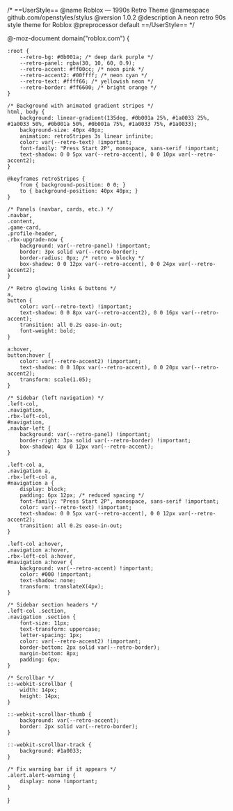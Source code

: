 /* ==UserStyle==
@name        Roblox — 1990s Retro Theme
@namespace   github.com/openstyles/stylus
@version     1.0.2
@description A neon retro 90s style theme for Roblox
@preprocessor default
==/UserStyle== */

@-moz-document domain("roblox.com") {

    :root {
        --retro-bg: #0b001a; /* deep dark purple */
        --retro-panel: rgba(30, 10, 60, 0.9);
        --retro-accent: #ff00cc; /* neon pink */
        --retro-accent2: #00ffff; /* neon cyan */
        --retro-text: #ffff66; /* yellowish neon */
        --retro-border: #ff6600; /* bright orange */
    }

    /* Background with animated gradient stripes */
    html, body {
        background: linear-gradient(135deg, #0b001a 25%, #1a0033 25%, #1a0033 50%, #0b001a 50%, #0b001a 75%, #1a0033 75%, #1a0033);
        background-size: 40px 40px;
        animation: retroStripes 3s linear infinite;
        color: var(--retro-text) !important;
        font-family: "Press Start 2P", monospace, sans-serif !important;
        text-shadow: 0 0 5px var(--retro-accent), 0 0 10px var(--retro-accent2);
    }

    @keyframes retroStripes {
        from { background-position: 0 0; }
        to { background-position: 40px 40px; }
    }

    /* Panels (navbar, cards, etc.) */
    .navbar,
    .content,
    .game-card,
    .profile-header,
    .rbx-upgrade-now {
        background: var(--retro-panel) !important;
        border: 3px solid var(--retro-border);
        border-radius: 0px; /* retro = blocky */
        box-shadow: 0 0 12px var(--retro-accent), 0 0 24px var(--retro-accent2);
    }

    /* Retro glowing links & buttons */
    a,
    button {
        color: var(--retro-text) !important;
        text-shadow: 0 0 8px var(--retro-accent2), 0 0 16px var(--retro-accent);
        transition: all 0.2s ease-in-out;
        font-weight: bold;
    }

    a:hover,
    button:hover {
        color: var(--retro-accent2) !important;
        text-shadow: 0 0 10px var(--retro-accent), 0 0 20px var(--retro-accent2);
        transform: scale(1.05);
    }

    /* Sidebar (left navigation) */
    .left-col,
    .navigation,
    .rbx-left-col,
    #navigation,
    .navbar-left {
        background: var(--retro-panel) !important;
        border-right: 3px solid var(--retro-border) !important;
        box-shadow: 4px 0 12px var(--retro-accent);
    }

    .left-col a,
    .navigation a,
    .rbx-left-col a,
    #navigation a {
        display: block;
        padding: 6px 12px; /* reduced spacing */
        font-family: "Press Start 2P", monospace, sans-serif !important;
        color: var(--retro-text) !important;
        text-shadow: 0 0 5px var(--retro-accent), 0 0 12px var(--retro-accent2);
        transition: all 0.2s ease-in-out;
    }

    .left-col a:hover,
    .navigation a:hover,
    .rbx-left-col a:hover,
    #navigation a:hover {
        background: var(--retro-accent) !important;
        color: #000 !important;
        text-shadow: none;
        transform: translateX(4px);
    }

    /* Sidebar section headers */
    .left-col .section,
    .navigation .section {
        font-size: 11px;
        text-transform: uppercase;
        letter-spacing: 1px;
        color: var(--retro-accent2) !important;
        border-bottom: 2px solid var(--retro-border);
        margin-bottom: 8px;
        padding: 6px;
    }

    /* Scrollbar */
    ::-webkit-scrollbar {
        width: 14px;
        height: 14px;
    }

    ::-webkit-scrollbar-thumb {
        background: var(--retro-accent);
        border: 2px solid var(--retro-border);
    }

    ::-webkit-scrollbar-track {
        background: #1a0033;
    }

    /* Fix warning bar if it appears */
    .alert.alert-warning {
        display: none !important;
    }
}
